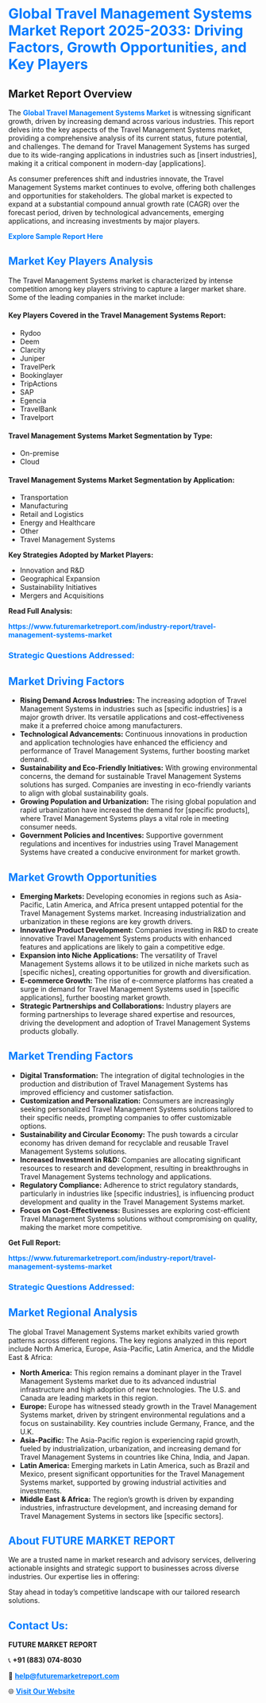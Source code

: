 <h1 style="color: #007BFF;">Global Travel Management Systems Market Report 2025-2033: Driving Factors, Growth Opportunities, and Key Players</h1>

<section id="overview">
<h2>Market Report Overview</h2>
<p>The <a href="https://www.futuremarketreport.com/industry-report/travel-management-systems-market" style="color: #007BFF; text-decoration: none;"><strong>Global Travel Management Systems Market</strong></a> is witnessing significant growth, driven by increasing demand across various industries. This report delves into the key aspects of the Travel Management Systems market, providing a comprehensive analysis of its current status, future potential, and challenges. The demand for Travel Management Systems has surged due to its wide-ranging applications in industries such as [insert industries], making it a critical component in modern-day [applications].</p>
<p>As consumer preferences shift and industries innovate, the Travel Management Systems market continues to evolve, offering both challenges and opportunities for stakeholders. The global market is expected to expand at a substantial compound annual growth rate (CAGR) over the forecast period, driven by technological advancements, emerging applications, and increasing investments by major players.</p>
</section>

<section id="overview">
<p><a href="https://www.futuremarketreport.com/request-sample/reportId=116682" style="color: #007BFF; text-decoration: none;"><strong>Explore Sample Report Here</strong></a></p>
</section>

<section id="key-players">
<h2 style="color: #007BFF;">Market Key Players Analysis</h2>
<p>The Travel Management Systems market is characterized by intense competition among key players striving to capture a larger market share. Some of the leading companies in the market include:</p>
<h4>Key Players Covered in the Travel Management Systems Report:</h4>
<ul><li>Rydoo</li><li>Deem</li><li>Clarcity</li><li>Juniper</li><li>TravelPerk</li><li>Bookinglayer</li><li>TripActions</li><li>SAP</li><li>Egencia</li><li>TravelBank</li><li>Travelport</li></ul>
<h4>Travel Management Systems Market Segmentation by Type:</h4>
<ul><li>On-premise</li><li>Cloud</li></ul>

<h4>Travel Management Systems Market Segmentation by Application:</h4>
<ul><li>Transportation</li><li>Manufacturing</li><li>Retail and Logistics</li><li>Energy and Healthcare</li><li>Other</li><li>Travel Management Systems</li></ul>
<p><strong>Key Strategies Adopted by Market Players:</strong></p>
<ul>
<li>Innovation and R&D</li>
<li>Geographical Expansion</li>
<li>Sustainability Initiatives</li>
<li>Mergers and Acquisitions</li>
</ul>
</section>

<section>
<p><strong>Read Full Analysis: </strong></p><a href="https://www.futuremarketreport.com/industry-report/travel-management-systems-market" style="color: #007BFF; text-decoration: none;"><strong>https://www.futuremarketreport.com/industry-report/travel-management-systems-market</strong></a>
<h3 style="color: #007BFF;">Strategic Questions Addressed:</h3>
</section>

<section id="driving-factors">
<h2 style="color: #007BFF;">Market Driving Factors</h2>
<ul>
<li><strong>Rising Demand Across Industries:</strong> The increasing adoption of Travel Management Systems in industries such as [specific industries] is a major growth driver. Its versatile applications and cost-effectiveness make it a preferred choice among manufacturers.</li>
<li><strong>Technological Advancements:</strong> Continuous innovations in production and application technologies have enhanced the efficiency and performance of Travel Management Systems, further boosting market demand.</li>
<li><strong>Sustainability and Eco-Friendly Initiatives:</strong> With growing environmental concerns, the demand for sustainable Travel Management Systems solutions has surged. Companies are investing in eco-friendly variants to align with global sustainability goals.</li>
<li><strong>Growing Population and Urbanization:</strong> The rising global population and rapid urbanization have increased the demand for [specific products], where Travel Management Systems plays a vital role in meeting consumer needs.</li>
<li><strong>Government Policies and Incentives:</strong> Supportive government regulations and incentives for industries using Travel Management Systems have created a conducive environment for market growth.</li>
</ul>
</section>

<section id="growth-opportunities">
<h2 style="color: #007BFF;">Market Growth Opportunities</h2>
<ul>
<li><strong>Emerging Markets:</strong> Developing economies in regions such as Asia-Pacific, Latin America, and Africa present untapped potential for the Travel Management Systems market. Increasing industrialization and urbanization in these regions are key growth drivers.</li>
<li><strong>Innovative Product Development:</strong> Companies investing in R&D to create innovative Travel Management Systems products with enhanced features and applications are likely to gain a competitive edge.</li>
<li><strong>Expansion into Niche Applications:</strong> The versatility of Travel Management Systems allows it to be utilized in niche markets such as [specific niches], creating opportunities for growth and diversification.</li>
<li><strong>E-commerce Growth:</strong> The rise of e-commerce platforms has created a surge in demand for Travel Management Systems used in [specific applications], further boosting market growth.</li>
<li><strong>Strategic Partnerships and Collaborations:</strong> Industry players are forming partnerships to leverage shared expertise and resources, driving the development and adoption of Travel Management Systems products globally.</li>
</ul>
</section>

<section id="trending-factors">
<h2 style="color: #007BFF;">Market Trending Factors</h2>
<ul>
<li><strong>Digital Transformation:</strong> The integration of digital technologies in the production and distribution of Travel Management Systems has improved efficiency and customer satisfaction.</li>
<li><strong>Customization and Personalization:</strong> Consumers are increasingly seeking personalized Travel Management Systems solutions tailored to their specific needs, prompting companies to offer customizable options.</li>
<li><strong>Sustainability and Circular Economy:</strong> The push towards a circular economy has driven demand for recyclable and reusable Travel Management Systems solutions.</li>
<li><strong>Increased Investment in R&D:</strong> Companies are allocating significant resources to research and development, resulting in breakthroughs in Travel Management Systems technology and applications.</li>
<li><strong>Regulatory Compliance:</strong> Adherence to strict regulatory standards, particularly in industries like [specific industries], is influencing product development and quality in the Travel Management Systems market.</li>
<li><strong>Focus on Cost-Effectiveness:</strong> Businesses are exploring cost-efficient Travel Management Systems solutions without compromising on quality, making the market more competitive.</li>
</ul>
</section>

<section>
<p><strong>Get Full Report: </strong></p><a href="https://www.futuremarketreport.com/industry-report/travel-management-systems-market" style="color: #007BFF; text-decoration: none;"><strong>https://www.futuremarketreport.com/industry-report/travel-management-systems-market</strong></a>
<h3 style="color: #007BFF;">Strategic Questions Addressed:</h3>
</section>


<section id="regional-analysis">
<h2 style="color: #007BFF;">Market Regional Analysis</h2>
<p>The global Travel Management Systems market exhibits varied growth patterns across different regions. The key regions analyzed in this report include North America, Europe, Asia-Pacific, Latin America, and the Middle East & Africa:</p>
<ul>
<li><strong>North America:</strong> This region remains a dominant player in the Travel Management Systems market due to its advanced industrial infrastructure and high adoption of new technologies. The U.S. and Canada are leading markets in this region.</li>
<li><strong>Europe:</strong> Europe has witnessed steady growth in the Travel Management Systems market, driven by stringent environmental regulations and a focus on sustainability. Key countries include Germany, France, and the U.K.</li>
<li><strong>Asia-Pacific:</strong> The Asia-Pacific region is experiencing rapid growth, fueled by industrialization, urbanization, and increasing demand for Travel Management Systems in countries like China, India, and Japan.</li>
<li><strong>Latin America:</strong> Emerging markets in Latin America, such as Brazil and Mexico, present significant opportunities for the Travel Management Systems market, supported by growing industrial activities and investments.</li>
<li><strong>Middle East & Africa:</strong> The region’s growth is driven by expanding industries, infrastructure development, and increasing demand for Travel Management Systems in sectors like [specific sectors].</li>
</ul>
</section>

<footer>
<h2 style="color: #007BFF;">About FUTURE MARKET REPORT</h2>
<p>We are a trusted name in market research and advisory services, delivering actionable insights and strategic support to businesses across diverse industries. Our expertise lies in offering:</p>

<p>Stay ahead in today’s competitive landscape with our tailored research solutions.</p>

<h2 style="color: #007BFF;">Contact Us:</h2>
<p><strong>FUTURE MARKET REPORT</strong></p>
<p>📞 <strong>+91 (883) 074-8030</strong></p>
<p>📧 <strong><a href="mailto:help@futuremarketreport.com" style="color: #007BFF;">help@futuremarketreport.com</a></strong></p>
<p>🌐 <strong><a href="https://www.futuremarketreport.com/" style="color: #007BFF;">Visit Our Website</a></strong></p>
</footer>